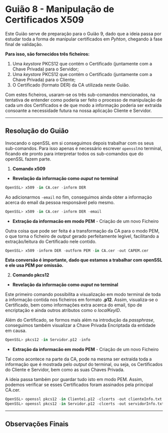 # Guião 8 -  Manipulação de Certificados X509

Este Guião serve de preparação para o Guião 9, dado que a ideia passa por estudar toda a forma de manipular certificados em *Pyhton*, chegando à fase final de validação. 

**Para isso, são fornecidos três ficheiros:**

1. Uma *keystore* PKCS12 que contém o Certificado (juntamente com a Chave Privada) para o Servidor;
2. Uma *keystore* PKCS12 que contém o Certificado (juntamente com a Chave Privada) para o Cliente;
3. O Certificado (formato DER) da CA utilizada neste Guião.

Com estes ficheiros, usaram-se os três sub-comandos mencionados, na tentativa de entender como poderia ser feito o processo de manipulação de cada um dos Certificados e de que modo a informação poderia ser extraída consoante a necessidade futura na nossa aplicação Cliente e Servidor.

---

## Resolução do Guião

Invocando o openSSL em si conseguimos depois trabalhar com os seus sub-comandos. Para isso apenas é necessário escrever ```openssl```no terminal, ficando ele pronto para interpretar todos os sub-comandos que do openSSL fazem parte.



1. **Comando x509**



- **Revelação da informação como *ouput* no terminal**

```python
OpenSSL> x509 -in CA.cer -inform DER
```

Ao adicionarmos ```-email``` no fim, conseguimos ainda obter a informação acerca do email da pessoa responsável pelo mesmo.

```python
OpenSSL> x509 -in CA.cer -inform DER -email
```

- **Extração da informacão em modo PEM** - Criação de um novo Ficheiro

Outra coisa que pode ser feita é a transformação da CA para o modo PEM, o que torna o ficheiro de *output* gerado perfeitamente legível, facilitando a extração/leitura do Certificado nele contido.

```python
OpenSSL> x509 -inform DER -outform PEM -in CA.cer -out CAPEM.cer
```

**Esta conversão é importante, dado que estamos a trabalhar com openSSL e ele usa PEM por omissão.**



2. **Comando pkcs12**



- **Revelação da informação como *ouput* no terminal**

Este primeiro comando possibilita a visualização em modo terminal de toda a informação contida nos ficheiros em formato **.p12**. Assim, visualiza-se o Certificado, bem como informações extra acerca do email, tipo de encriptação e ainda outros atributos como o *localKeyID*.

Além do Certificado, se formos mais além na introdução da *passphrase*, conseguimos também visualizar a Chave Privada Encriptada da entidade em causa.

```python
OpenSSL> pkcs12 -in Servidor.p12 -info
```

- **Extração da informacão em modo PEM** - Criação de um novo Ficheiro

Tal como acontece na parte da CA, pode na mesma ser extraída toda a informação que é mostrada pelo *output* do terminal, ou seja, os Certificados do Cliente e Servidor, bem como as suas Chaves Privada.

A ideia passa também por guardar tudo isto em modo PEM. Assim, podemos verificar se esses Certificados foram assinados pela principal CA.cer.

```python
OpenSSL> openssl pkcs12 -in Cliente1.p12 -clcerts -out clienteInfo.txt
OpenSSL> openssl pkcs12 -in Servidor.p12 -clcerts -out servidorInfo.txt
```

---

## Observações Finais


